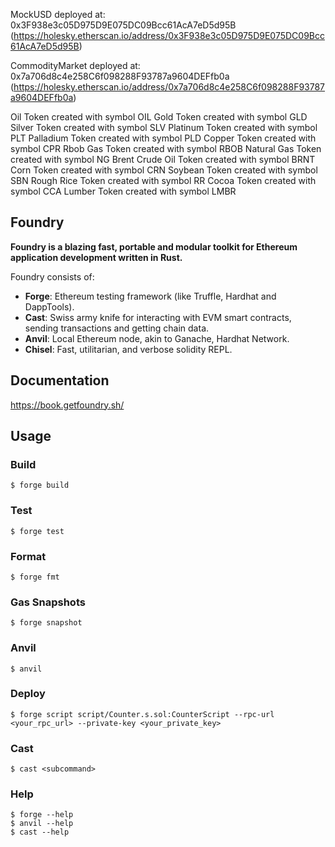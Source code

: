MockUSD deployed at: 0x3F938e3c05D975D9E075DC09Bcc61AcA7eD5d95B 
(https://holesky.etherscan.io/address/0x3F938e3c05D975D9E075DC09Bcc61AcA7eD5d95B)

CommodityMarket deployed at: 0x7a706d8c4e258C6f098288F93787a9604DEFfb0a
(https://holesky.etherscan.io/address/0x7a706d8c4e258C6f098288F93787a9604DEFfb0a)

Oil Token created with symbol OIL
Gold Token created with symbol GLD
Silver Token created with symbol SLV
Platinum Token created with symbol PLT
Palladium Token created with symbol PLD
Copper Token created with symbol CPR
Rbob Gas Token created with symbol RBOB
Natural Gas Token created with symbol NG
Brent Crude Oil Token created with symbol BRNT
Corn Token created with symbol CRN
Soybean Token created with symbol SBN
Rough Rice Token created with symbol RR
Cocoa Token created with symbol CCA
Lumber Token created with symbol LMBR

## Foundry

**Foundry is a blazing fast, portable and modular toolkit for Ethereum application development written in Rust.**

Foundry consists of:

-   **Forge**: Ethereum testing framework (like Truffle, Hardhat and DappTools).
-   **Cast**: Swiss army knife for interacting with EVM smart contracts, sending transactions and getting chain data.
-   **Anvil**: Local Ethereum node, akin to Ganache, Hardhat Network.
-   **Chisel**: Fast, utilitarian, and verbose solidity REPL.

## Documentation

https://book.getfoundry.sh/

## Usage

### Build

```shell
$ forge build
```

### Test

```shell
$ forge test
```

### Format

```shell
$ forge fmt
```

### Gas Snapshots

```shell
$ forge snapshot
```

### Anvil

```shell
$ anvil
```

### Deploy

```shell
$ forge script script/Counter.s.sol:CounterScript --rpc-url <your_rpc_url> --private-key <your_private_key>
```

### Cast

```shell
$ cast <subcommand>
```

### Help

```shell
$ forge --help
$ anvil --help
$ cast --help
```
